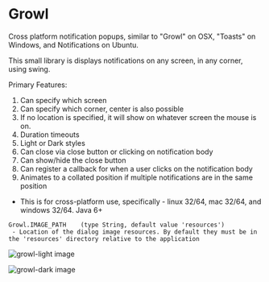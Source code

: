 Growl
=====

Cross platform notification popups, similar to "Growl" on OSX, "Toasts" on Windows, and Notifications on Ubuntu.

This small library is displays notifications on any screen, in any corner, using swing.

Primary Features:

1. Can specify which screen 
2. Can specify which corner, center is also possible
3. If no location is specified, it will show on whatever screen the mouse is on.
4. Duration timeouts
5. Light or Dark styles
6. Can close via close button or clicking on notification body
7. Can show/hide the close button
8. Can register a callback for when a user clicks on the notification body
9. Animates to a collated position if multiple notifications are in the same position


- This is for cross-platform use, specifically - linux 32/64, mac 32/64, and windows 32/64. Java 6+

```
Growl.IMAGE_PATH    (type String, default value 'resources')
 - Location of the dialog image resources. By default they must be in the 'resources' directory relative to the application
```

![growl-light image](https://raw.githubusercontent.com/dorkbox/Growl/master/growl-light.png)

![growl-dark image](https://raw.githubusercontent.com/dorkbox/Growl/master/growl-dark.png)

